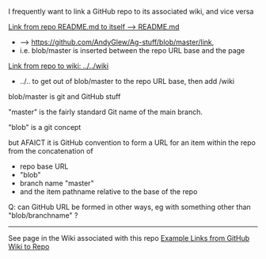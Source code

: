 I frequently want to link a GitHub repo to its associated wiki, and vice versa

[Link from repo README.md to itself --> README.md](README.md)
* --> https://github.com/AndyGlew/Ag-stuff/blob/master/link,
* i.e. blob/master is inserted between the repo URL base and the page

[Link from repo to wiki: ../../wiki](../../wiki)
* ../.. to get out of blob/master to the repo URL base, then add /wiki

blob/master is git and GitHub stuff

"master" is the fairly standard Git name of the main branch.

"blob" is a git concept

but AFAICT it is GitHub convention
to form a URL for an item within the repo
from the concatenation of 
* repo base URL
* "blob"
* branch name "master"
* and the item pathname relative to the base of the repo

Q: can GitHub URL be formed in other ways, eg with something other than "blob/branchname" ?

---

See page in the Wiki associated with this repo
[Example Links from GitHub Wiki to Repo](../../Example-links-from-GitHub-wiki-to-repo.md)
